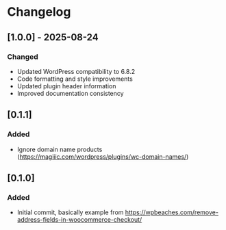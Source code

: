 # Changelog


## [1.0.0] - 2025-08-24

### Changed
- Updated WordPress compatibility to 6.8.2
- Code formatting and style improvements
- Updated plugin header information
- Improved documentation consistency

## [0.1.1]

### Added
- Ignore domain name products (<https://magiiic.com/wordpress/plugins/wc-domain-names/>)

## [0.1.0]

### Added
- Initial commit, basically example from <https://wpbeaches.com/remove-address-fields-in-woocommerce-checkout/>
